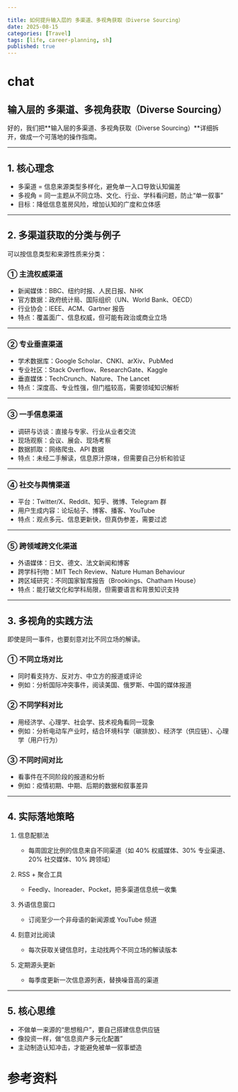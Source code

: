 ```yaml
---

title: 如何提升输入层的 多渠道、多视角获取（Diverse Sourcing）
date: 2025-08-15
categories: [Travel]
tags: [life, career-planning, sh]
published: true
---
```




# chat

## 输入层的 多渠道、多视角获取（Diverse Sourcing）

好的，我们把\*\*输入层的多渠道、多视角获取（Diverse Sourcing）\*\*详细拆开，做成一个可落地的操作指南。

---

## 1. 核心理念

* 多渠道 = 信息来源类型多样化，避免单一入口导致认知偏差
* 多视角 = 同一主题从不同立场、文化、行业、学科看问题，防止“单一叙事”
* 目标：降低信息茧房风险，增加认知的广度和立体感

---

## 2. 多渠道获取的分类与例子

可以按信息类型和来源性质来分类：

### ① 主流权威渠道

* 新闻媒体：BBC、纽约时报、人民日报、NHK
* 官方数据：政府统计局、国际组织（UN、World Bank、OECD）
* 行业协会：IEEE、ACM、Gartner 报告
* 特点：覆盖面广、信息权威，但可能有政治或商业立场

---

### ② 专业垂直渠道

* 学术数据库：Google Scholar、CNKI、arXiv、PubMed
* 专业社区：Stack Overflow、ResearchGate、Kaggle
* 垂直媒体：TechCrunch、Nature、The Lancet
* 特点：深度高、专业性强，但门槛较高，需要领域知识解析

---

### ③ 一手信息渠道

* 调研与访谈：直接与专家、行业从业者交流
* 现场观察：会议、展会、现场考察
* 数据抓取：网络爬虫、API 数据
* 特点：未经二手解读，信息原汁原味，但需要自己分析和验证

---

### ④ 社交与舆情渠道

* 平台：Twitter/X、Reddit、知乎、微博、Telegram 群
* 用户生成内容：论坛帖子、博客、播客、YouTube
* 特点：观点多元、信息更新快，但真伪参差，需要过滤

---

### ⑤ 跨领域跨文化渠道

* 外语媒体：日文、德文、法文新闻和博客
* 跨学科刊物：MIT Tech Review、Nature Human Behaviour
* 跨区域研究：不同国家智库报告（Brookings、Chatham House）
* 特点：能打破文化和学科局限，但需要语言和背景知识支持

---

## 3. 多视角的实践方法

即使是同一事件，也要刻意对比不同立场的解读。

### ① 不同立场对比

* 同时看支持方、反对方、中立方的报道或评论
* 例如：分析国际冲突事件，阅读美国、俄罗斯、中国的媒体报道

### ② 不同学科对比

* 用经济学、心理学、社会学、技术视角看同一现象
* 例如：分析电动车产业时，结合环境科学（碳排放）、经济学（供应链）、心理学（用户行为）

### ③ 不同时间对比

* 看事件在不同阶段的报道和分析
* 例如：疫情初期、中期、后期的数据和叙事差异

---

## 4. 实际落地策略

1. 信息配额法

   * 每周固定比例的信息来自不同渠道（如 40% 权威媒体、30% 专业渠道、20% 社交媒体、10% 跨领域）
2. RSS + 聚合工具

   * Feedly、Inoreader、Pocket，把多渠道信息统一收集
3. 外语信息窗口

   * 订阅至少一个非母语的新闻源或 YouTube 频道
4. 刻意对比阅读

   * 每次获取关键信息时，主动找两个不同立场的解读版本
5. 定期源头更新

   * 每季度更新一次信息源列表，替换噪音高的渠道

---

## 5. 核心思维

* 不做单一来源的“思想租户”，要自己搭建信息供应链
* 像投资一样，做“信息资产多元化配置”
* 主动制造认知冲击，才能避免被单一叙事塑造





# 参考资料

